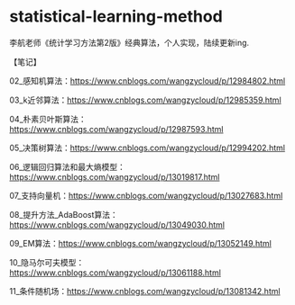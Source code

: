 # statistical-learning-method
李航老师《统计学习方法第2版》经典算法，个人实现，陆续更新ing.

【笔记】

02_感知机算法：https://www.cnblogs.com/wangzycloud/p/12984802.html

03_k近邻算法：https://www.cnblogs.com/wangzycloud/p/12985359.html

04_朴素贝叶斯算法：https://www.cnblogs.com/wangzycloud/p/12987593.html

05_决策树算法：https://www.cnblogs.com/wangzycloud/p/12994202.html

06_逻辑回归算法和最大熵模型：https://www.cnblogs.com/wangzycloud/p/13019817.html

07_支持向量机：https://www.cnblogs.com/wangzycloud/p/13027683.html

08_提升方法_AdaBoost算法：https://www.cnblogs.com/wangzycloud/p/13049030.html

09_EM算法：https://www.cnblogs.com/wangzycloud/p/13052149.html

10_隐马尔可夫模型：https://www.cnblogs.com/wangzycloud/p/13061188.html

11_条件随机场：https://www.cnblogs.com/wangzycloud/p/13081342.html
